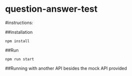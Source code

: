 # question-answer-test

#instructions:

##installation
```
npm install
```

##Run
```
npm run start
```

##Running with another API besides the mock API provided
